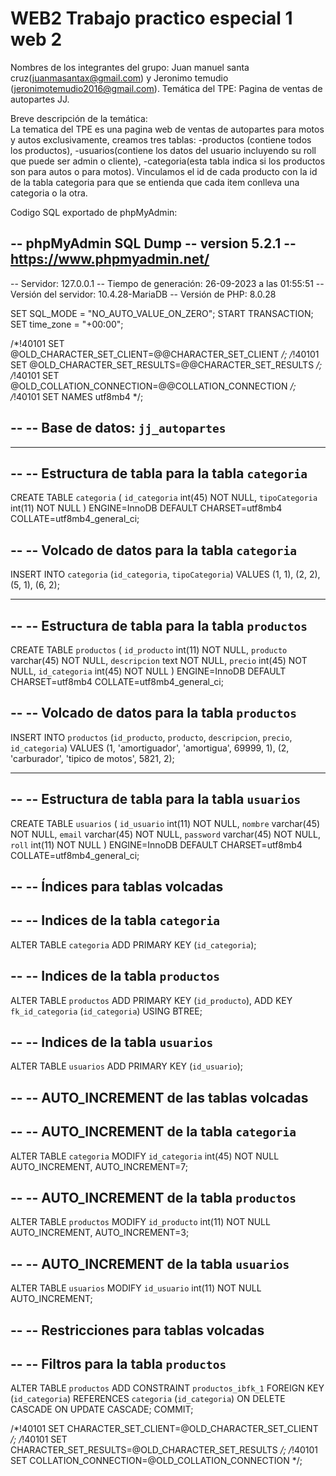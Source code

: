 # WEB2 Trabajo practico especial 1 web 2 
Nombres de los integrantes del grupo:  Juan manuel santa cruz(juanmasantax@gmail.com) y Jeronimo temudio (jeronimotemudio2016@gmail.com).
Temática del TPE: Pagina de ventas de autopartes JJ. 

Breve descripción de la temática:  
La tematica del TPE es una pagina web de ventas de autopartes para motos y autos exclusivamente, creamos tres tablas: -productos (contiene todos los productos), -usuarios(contiene los datos del usuario incluyendo su roll que puede ser admin o cliente),
-categoria(esta tabla indica si los productos son para autos o para motos).
Vinculamos el id de cada producto con la id de la tabla categoria para que se entienda que cada item conlleva una categoria o la otra.

Codigo SQL exportado de phpMyAdmin:

-- phpMyAdmin SQL Dump
-- version 5.2.1
-- https://www.phpmyadmin.net/
--
-- Servidor: 127.0.0.1
-- Tiempo de generación: 26-09-2023 a las 01:55:51
-- Versión del servidor: 10.4.28-MariaDB
-- Versión de PHP: 8.0.28

SET SQL_MODE = "NO_AUTO_VALUE_ON_ZERO";
START TRANSACTION;
SET time_zone = "+00:00";


/*!40101 SET @OLD_CHARACTER_SET_CLIENT=@@CHARACTER_SET_CLIENT */;
/*!40101 SET @OLD_CHARACTER_SET_RESULTS=@@CHARACTER_SET_RESULTS */;
/*!40101 SET @OLD_COLLATION_CONNECTION=@@COLLATION_CONNECTION */;
/*!40101 SET NAMES utf8mb4 */;

--
-- Base de datos: `jj_autopartes`
--

-- --------------------------------------------------------

--
-- Estructura de tabla para la tabla `categoria`
--

CREATE TABLE `categoria` (
  `id_categoria` int(45) NOT NULL,
  `tipoCategoria` int(11) NOT NULL
) ENGINE=InnoDB DEFAULT CHARSET=utf8mb4 COLLATE=utf8mb4_general_ci;

--
-- Volcado de datos para la tabla `categoria`
--

INSERT INTO `categoria` (`id_categoria`, `tipoCategoria`) VALUES
(1, 1),
(2, 2),
(5, 1),
(6, 2);

-- --------------------------------------------------------

--
-- Estructura de tabla para la tabla `productos`
--

CREATE TABLE `productos` (
  `id_producto` int(11) NOT NULL,
  `producto` varchar(45) NOT NULL,
  `descripcion` text NOT NULL,
  `precio` int(45) NOT NULL,
  `id_categoria` int(45) NOT NULL
) ENGINE=InnoDB DEFAULT CHARSET=utf8mb4 COLLATE=utf8mb4_general_ci;

--
-- Volcado de datos para la tabla `productos`
--

INSERT INTO `productos` (`id_producto`, `producto`, `descripcion`, `precio`, `id_categoria`) VALUES
(1, 'amortiguador', 'amortigua', 69999, 1),
(2, 'carburador', 'tipico de motos', 5821, 2);

-- --------------------------------------------------------

--
-- Estructura de tabla para la tabla `usuarios`
--

CREATE TABLE `usuarios` (
  `id_usuario` int(11) NOT NULL,
  `nombre` varchar(45) NOT NULL,
  `email` varchar(45) NOT NULL,
  `password` varchar(45) NOT NULL,
  `roll` int(11) NOT NULL
) ENGINE=InnoDB DEFAULT CHARSET=utf8mb4 COLLATE=utf8mb4_general_ci;

--
-- Índices para tablas volcadas
--

--
-- Indices de la tabla `categoria`
--
ALTER TABLE `categoria`
  ADD PRIMARY KEY (`id_categoria`);

--
-- Indices de la tabla `productos`
--
ALTER TABLE `productos`
  ADD PRIMARY KEY (`id_producto`),
  ADD KEY `fk_id_categoria` (`id_categoria`) USING BTREE;

--
-- Indices de la tabla `usuarios`
--
ALTER TABLE `usuarios`
  ADD PRIMARY KEY (`id_usuario`);

--
-- AUTO_INCREMENT de las tablas volcadas
--

--
-- AUTO_INCREMENT de la tabla `categoria`
--
ALTER TABLE `categoria`
  MODIFY `id_categoria` int(45) NOT NULL AUTO_INCREMENT, AUTO_INCREMENT=7;

--
-- AUTO_INCREMENT de la tabla `productos`
--
ALTER TABLE `productos`
  MODIFY `id_producto` int(11) NOT NULL AUTO_INCREMENT, AUTO_INCREMENT=3;

--
-- AUTO_INCREMENT de la tabla `usuarios`
--
ALTER TABLE `usuarios`
  MODIFY `id_usuario` int(11) NOT NULL AUTO_INCREMENT;

--
-- Restricciones para tablas volcadas
--

--
-- Filtros para la tabla `productos`
--
ALTER TABLE `productos`
  ADD CONSTRAINT `productos_ibfk_1` FOREIGN KEY (`id_categoria`) REFERENCES `categoria` (`id_categoria`) ON DELETE CASCADE ON UPDATE CASCADE;
COMMIT;

/*!40101 SET CHARACTER_SET_CLIENT=@OLD_CHARACTER_SET_CLIENT */;
/*!40101 SET CHARACTER_SET_RESULTS=@OLD_CHARACTER_SET_RESULTS */;
/*!40101 SET COLLATION_CONNECTION=@OLD_COLLATION_CONNECTION */;

